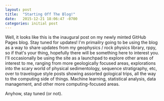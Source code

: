```yaml
---
layout: post
title:  "Starting Off The Blog!"
date:   2015-12-21 18:06:47 -0700
categories: initial post
---
```

Well, it looks like this is the inaugural post on my newly minted GitHub Pages blog. Stay tuned for updates! I'm primailry going to be using the blog as a way to share updates from my geophysics / rock physics library, rppy, so if that's your thing, hopefully there will be something here to interest you. I'll occasionally be using the site as a launchpad to explore other areas of interest to me, ranging from more geologically focused areas, explorations into the scary world of physical sedimentology, sequence stratigraphy, etc, over to travelogue style posts showing assorted gological trips, all the way to the computing side of things. Machine learning, statistical analysis, data management, and other more computing-focused areas. 

Anyhow, stay tuned (or not).
